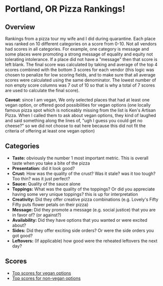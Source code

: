 # Portland, OR Pizza Rankings!
## Overview
Rankings from a pizza tour my wife and I did during quarantine. Each place was ranked on 10 different categories on a score from 0-10. Not all vendors had scores in all categories. For example, one category is message and some places were promoting a strong message of equality and equity not tolerating intolerance. If a place did not have a "message" then that score is left blank. The final score was calculated by taking and average of the top 4 scores combined with the bottom 3 scores for each vendor (this logic was chosen to penalize for low scoring fields, and to make sure that all average scores were calculated using the same denominator. The lowest number of non empty score columns was 7 out of 10 so that is why a total of 7 scores are used to calculate the final score).

**Caveat**: since I am vegan, We only selected places that had at least one vegan option, or offered good possibilities for vegan options (one locally famous pizza spot which is noticeably missing from the list is Ken's Artisan Pizza. When I called them to ask about vegan options, they kind of laughed and said something along the lines of, "ugh I guess you could get no cheese?" so we did not choose to eat here because this did not fit the criteria of offering at least one vegan option)

## Categories
- **Taste:** obviously the number 1 most important metric. This is overall taste when you take a bite of the pizza
- **Presentation:** did it look good?
- **Crust:** How was the quality of the crust? Was it stale? was it too tough? Too thin? was it just perfect?
- **Sauce:** Quality of the sauce alone
- **Toppings:** What was the quality of the toppings? Or did you appreciate having some very unique toppings? this is up for interpretation
- **Creativity:** Did they offer creative pizza combinations (e.g. Lovely's Fifty Fifty puts flower petals on their pizza)
- **Message:** Did they promote a message (e.g. social justice) that you are in favor of? (or against?)
- **Availability:** Did they have options that you wanted or were excited about?
- **Sides:** Did they offer exciting side orders? Or were the side orders you got good?
- **Leftovers:** (If applicable) how good were the reheated leftovers the next day?

## Scores
- [Top scores for vegan options](scores/vegan.csv)
- [Top scores for non-vegan options](scores/non-vegan.csv)
